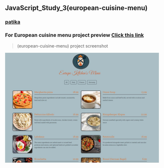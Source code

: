 ## JavaScript_Study_3(european-cuisine-menu)
### [patika](https://academy.patika.dev/tr/profile)
### For European cuisine menu project preview [Click  this link](https://kaderergin.github.io/JavaScript/Javascript_Study_3/) 

> (european-cuisine-menu) project screenshot

![european-cuisine-menu-project](https://github.com/KaderErgin/JavaScript/blob/master/Javascript_Study_3/img/menu_ss.jpg)

